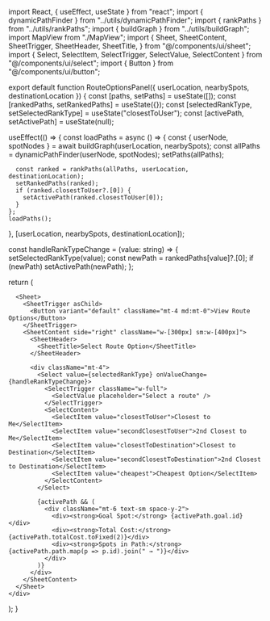 import React, { useEffect, useState } from "react";
import { dynamicPathFinder } from "../utils/dynamicPathFinder";
import { rankPaths } from "../utils/rankPaths";
import { buildGraph } from "../utils/buildGraph";
import MapView from "./MapView";
import {
  Sheet,
  SheetContent,
  SheetTrigger,
  SheetHeader,
  SheetTitle,
} from "@/components/ui/sheet";
import { Select, SelectItem, SelectTrigger, SelectValue, SelectContent } from "@/components/ui/select";
import { Button } from "@/components/ui/button";

export default function RouteOptionsPanel({ userLocation, nearbySpots, destinationLocation }) {
  const [paths, setPaths] = useState([]);
  const [rankedPaths, setRankedPaths] = useState({});
  const [selectedRankType, setSelectedRankType] = useState("closestToUser");
  const [activePath, setActivePath] = useState(null);

  useEffect(() => {
    const loadPaths = async () => {
      const { userNode, spotNodes } = await buildGraph(userLocation, nearbySpots);
      const allPaths = dynamicPathFinder(userNode, spotNodes);
      setPaths(allPaths);

      const ranked = rankPaths(allPaths, userLocation, destinationLocation);
      setRankedPaths(ranked);
      if (ranked.closestToUser?.[0]) {
        setActivePath(ranked.closestToUser[0]);
      }
    };
    loadPaths();
  }, [userLocation, nearbySpots, destinationLocation]);

  const handleRankTypeChange = (value: string) => {
    setSelectedRankType(value);
    const newPath = rankedPaths[value]?.[0];
    if (newPath) setActivePath(newPath);
  };

  return (
    <div className="flex flex-col md:flex-row gap-4 p-4">
      <div className="flex-1">
        <MapView path={activePath?.path} />
      </div>

      <Sheet>
        <SheetTrigger asChild>
          <Button variant="default" className="mt-4 md:mt-0">View Route Options</Button>
        </SheetTrigger>
        <SheetContent side="right" className="w-[300px] sm:w-[400px]">
          <SheetHeader>
            <SheetTitle>Select Route Option</SheetTitle>
          </SheetHeader>

          <div className="mt-4">
            <Select value={selectedRankType} onValueChange={handleRankTypeChange}>
              <SelectTrigger className="w-full">
                <SelectValue placeholder="Select a route" />
              </SelectTrigger>
              <SelectContent>
                <SelectItem value="closestToUser">Closest to Me</SelectItem>
                <SelectItem value="secondClosestToUser">2nd Closest to Me</SelectItem>
                <SelectItem value="closestToDestination">Closest to Destination</SelectItem>
                <SelectItem value="secondClosestToDestination">2nd Closest to Destination</SelectItem>
                <SelectItem value="cheapest">Cheapest Option</SelectItem>
              </SelectContent>
            </Select>

            {activePath && (
              <div className="mt-6 text-sm space-y-2">
                <div><strong>Goal Spot:</strong> {activePath.goal.id}</div>
                <div><strong>Total Cost:</strong> {activePath.totalCost.toFixed(2)}</div>
                <div><strong>Spots in Path:</strong> {activePath.path.map(p => p.id).join(" → ")}</div>
              </div>
            )}
          </div>
        </SheetContent>
      </Sheet>
    </div>
  );
}
